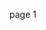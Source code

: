 page 1<grouped-questions source="labguidepage0019SSsKtfc" />
<question source="labguidepage001delI2AiT" />
<validation step="28c7642a-04e8-4bfd-91be-e613d36c9ede" />
<validation step="21448cd8-f138-494a-84d3-ff9c28c0e319" />
<validation step="6751a80d-27af-445f-9b76-bf503ee944fd" />
<validation step="91132c45-7018-4751-a197-961685385d95" />
